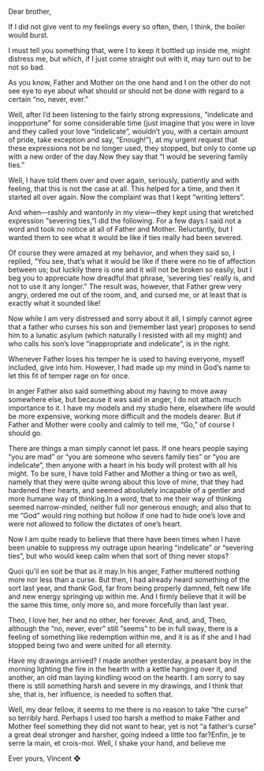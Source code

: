 Dear brother,

If I did not give vent to my feelings every so often, then, I think, the boiler would burst.

I must tell you something that, were I to keep it bottled up inside me, might distress me, but which, if I just come straight out with it, may turn out to be not so bad.

As you know, Father and Mother on the one hand and I on the other do not see eye to eye about what should or should not be done with regard to a certain “no, never, ever.”

Well, after I’d been listening to the fairly strong expressions, “indelicate and inopportune” for some considerable time (just imagine that you were in love and they called your love “indelicate”, wouldn’t you, with a certain amount of pride, take exception and say, “Enough!”), at my urgent request that these expressions not be no longer used, they stopped, but only to come up with a new order of the day.Now they say that “I would be severing family ties.”

Well, I have told them over and over again, seriously, patiently and with feeling, that this is not the case at all. This helped for a time, and then it started all over again. Now the complaint was that I kept “writing letters”.

And when—rashly and wantonly in my view—they kept using that wretched expression “severing ties,”I did the following. For a few days I said not a word and took no notice at all of Father and Mother. Reluctantly, but I wanted them to see what it would be like if ties really had been severed.

Of course they were amazed at my behavior, and when they said so, I replied, “You see, that’s what it would be like if there were no tie of affection between us; but luckily there is one and it will not be broken so easily, but I beg you to appreciate how dreadful that phrase, ‘severing ties’ really is, and not to use it any longer.” The result was, however, that Father grew very angry, ordered me out of the room, and, and cursed me, or at least that is exactly what it sounded like!

Now while I am very distressed and sorry about it all, I simply cannot agree that a father who curses his son and (remember last year) proposes to send him to a lunatic asylum (which naturally I resisted with all my might) and who calls his son’s love “inappropriate and indelicate”, is in the right.

Whenever Father loses his temper he is used to having everyone, myself included, give into him. However, I had made up my mind in God’s name to let this fit of temper rage on for once.

In anger Father also said something about my having to move away somewhere else, but because it was said in anger, I do not attach much importance to it. I have my models and my studio here, elsewhere life would be more expensive, working more difficult and the models dearer. But if Father and Mother were coolly and calmly to tell me, “Go,” of course I should go.

There are things a man simply cannot let pass. If one hears people saying “you are mad” or “you are someone who severs family ties” or “you are indelicate”, then anyone with a heart in his body will protest with all his might. To be sure, I have told Father and Mother a thing or two as well, namely that they were quite wrong about this love of mine, that they had hardened their hearts, and seemed absolutely incapable of a gentler and more humane way of thinking.In a word, that to me their way of thinking seemed narrow-minded, neither full nor generous enough; and also that to me “God” would ring nothing but hollow if one had to hide one’s love and were not allowed to follow the dictates of one’s heart.

Now I am quite ready to believe that there have been times when I have been unable to suppress my outrage upon hearing “indelicate” or “severing ties”, but who would keep calm when that sort of thing never stops?

Quoi qu’il en soit be that as it may.In his anger, Father muttered nothing more nor less than a curse. But then, I had already heard something of the sort last year, and thank God, far from being properly damned, felt new life and new energy springing up within me. And I firmly believe that it will be the same this time, only more so, and more forcefully than last year.

Theo, I love her, her and no other, her forever. And, and, and, Theo, although the “no, never, ever” still “seems” to be in full sway, there is a feeling of something like redemption within me, and it is as if she and I had stopped being two and were united for all eternity. 

Have my drawings arrived? I made another yesterday, a peasant boy in the morning lighting the fire in the hearth with a kettle hanging over it, and another, an old man laying kindling wood on the hearth. I am sorry to say there is still something harsh and severe in my drawings, and I think that she, that is, her influence, is needed to soften that.

Well, my dear fellow, it seems to me there is no reason to take “the curse” so terribly hard. Perhaps I used too harsh a method to make Father and Mother feel something they did not want to hear, yet is not “a father’s curse” a great deal stronger and harsher, going indeed a little too far?Enfin, je te serre la main, et crois-moi. Well, I shake your hand, and believe me

Ever yours, Vincent ❖
